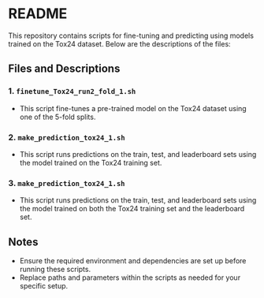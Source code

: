 # README

This repository contains scripts for fine-tuning and predicting using models trained on the Tox24 dataset. Below are the descriptions of the files:

## Files and Descriptions

### 1. `finetune_Tox24_run2_fold_1.sh`
- This script fine-tunes a pre-trained model on the Tox24 dataset using one of the 5-fold splits.

### 2. `make_prediction_tox24_1.sh`
- This script runs predictions on the train, test, and leaderboard sets using the model trained on the Tox24 training set.

### 3. `make_prediction_tox24_1.sh`
- This script runs predictions on the train, test, and leaderboard sets using the model trained on both the Tox24 training set and the leaderboard set.

## Notes
- Ensure the required environment and dependencies are set up before running these scripts.
- Replace paths and parameters within the scripts as needed for your specific setup.

